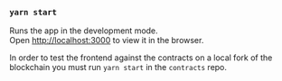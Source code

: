 ### `yarn start`

Runs the app in the development mode.<br /> Open
[http://localhost:3000](http://localhost:3000) to view it in the browser.

In order to test the frontend against the contracts on a local fork of the blockchain you must run `yarn start` in the `contracts` repo.
